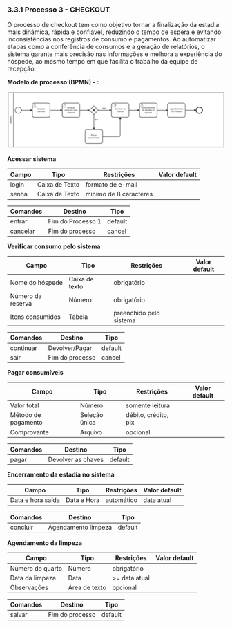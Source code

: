 ### 3.3.1 Processo 3 - CHECKOUT

O processo de checkout tem como objetivo tornar a finalização da estadia mais dinâmica, rápida e confiável, reduzindo o tempo de espera e evitando inconsistências nos registros de consumo e pagamentos. Ao automatizar etapas como a conferência de consumos e a geração de relatórios, o sistema garante mais precisão nas informações e melhora a experiência do hóspede, ao mesmo tempo em que facilita o trabalho da equipe de recepção.

**Modelo de processo (BPMN) - :**



![Exemplo de um Modelo BPMN do PROCESSO 1](https://github.com/ICEI-PUCMinas-PSG-SI-TI/psg-si-2025-1-p3-tiapn-6818100-easyhostproject/blob/main/docs/images/Diagrama%20processo%203%20-%20CHECKOUT.png)

**Acessar sistema**

| **Campo**       | **Tipo**         | **Restrições** | **Valor default** |
| ---             | ---              | ---            | ---               |
| login           | Caixa de Texto   | formato de e-mail |                |
| senha           | Caixa de Texto   | mínimo de 8 caracteres |           |

| **Comandos**         |  **Destino**                   | **Tipo** |
| ---                  | ---                            | ---               |
| entrar               | Fim do Processo 1              | default           |
| cancelar            | Fim do processo                 | cancel            |


**Verificar consumo pelo sistema**

| **Campo**       | **Tipo**         | **Restrições** | **Valor default** |
| ---             | ---              | ---            | ---               |
| Nome do hóspede | Caixa de texto  | obrigatório |                   |
| Número da reserva |Número         | obrigatório |                   |
| Itens consumidos |Tabela        | preenchido pelo sistema |                   |

| **Comandos**         |  **Destino**                   | **Tipo**          |
| ---                  | ---                            | ---               |
| continuar            | Devolver/Pagar                 | default           |
| sair                | Fim do processo                | cancel            |

**Pagar consumíveis**

| **Campo**       | **Tipo**         | **Restrições** | **Valor default** |
| ---             | ---              | ---            | ---               |
| Valor total | Número  |somente leitura    |                   |
| Método de pagamento| Seleção única | débito, crédito, pix |                   |
| Comprovante | Arquivo | opcional |                   |

| **Comandos**         |  **Destino**                   | **Tipo**          |
| ---                  | ---                            | ---               |
| pagar | Devolver as chaves  | default|



**Encerramento da estadia no sistema**

| **Campo**       | **Tipo**         | **Restrições** | **Valor default** |
| ---             | ---              | ---            | ---               |
| Data e hora saída | Data e Hora  | automático | data atual |

| **Comandos**         |  **Destino**                   | **Tipo**          |
| ---                  | ---                            | ---               |
| concluir | Agendamento limpeza  | default |


**Agendamento da limpeza**

| **Campo**       | **Tipo**         | **Restrições** | **Valor default** |
| ---             | ---              | ---            | ---               |
| Número do quarto | Número  |  obrigatório  |                   |
| Data da limpeza | Data             | >= data atual  |                   |
| Observações   |  Área de texto  |  opcional |                   |

| **Comandos**         |  **Destino**                   | **Tipo**          |
| ---                  | ---                            | ---               |
| salvar |Fim do processo  | default |


